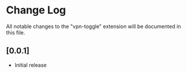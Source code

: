 # Change Log

All notable changes to the "vpn-toggle" extension will be documented in this file.

## [0.0.1]

- Initial release